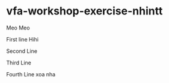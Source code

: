 # vfa-workshop-exercise-nhintt
Meo Meo

First line Hihi

Second Line

Third Line

Fourth Line xoa nha